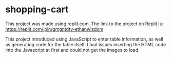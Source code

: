 # shopping-cart
This project was made using replit.com. The link to the project on Replit is: https://replit.com/join/gmgntdtv-ethanwisdom

This project introduced using JavaScript to enter table information, as well as generating code for the table itself.
I had issues inserting the HTML code into the Javascript at first and could not get the images to load.
